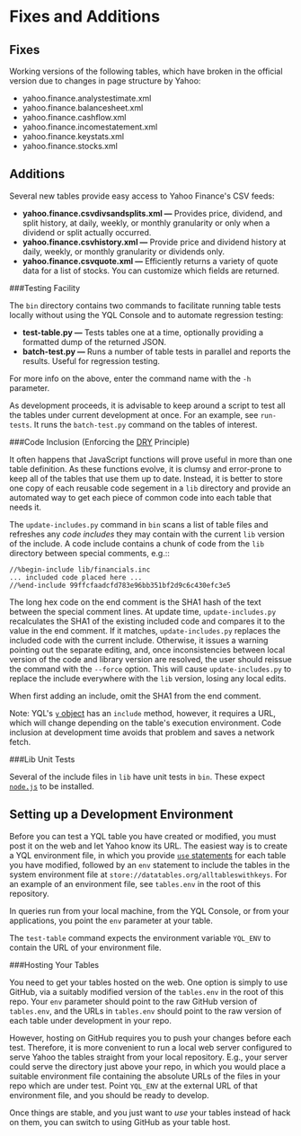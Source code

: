Fixes and Additions
===================

Fixes
-----

Working versions of the following tables, which have broken in the official
version due to changes in page structure by Yahoo:

  - yahoo.finance.analystestimate.xml
  - yahoo.finance.balancesheet.xml
  - yahoo.finance.cashflow.xml
  - yahoo.finance.incomestatement.xml
  - yahoo.finance.keystats.xml
  - yahoo.finance.stocks.xml

Additions
---------

Several new tables provide easy access to Yahoo Finance's CSV feeds:

- **yahoo.finance.csvdivsandsplits.xml —** Provides price, dividend, and split
  history, at daily, weekly, or monthly granularity or only when a dividend or
  split actually occurred.
- **yahoo.finance.csvhistory.xml —** Provide price and dividend history
  at daily, weekly, or monthly granularity or dividends only.
- **yahoo.finance.csvquote.xml —** Efficiently returns a variety of quote
  data for a list of stocks. You can customize which fields are returned.

###Testing Facility

The ``bin`` directory contains two commands to facilitate running table tests locally without using the YQL Console and to automate regression testing:

- **test-table.py —** Tests tables one at a time, optionally providing a
  formatted dump of the returned JSON.
- **batch-test.py —** Runs a number of table tests in parallel and reports
  the results. Useful for regression testing.

For more info on the above, enter the command name with the `-h` parameter.

As development proceeds, it is advisable to keep around a script to test all the
tables under current development at once. For an example, see ``run-tests``. It
runs the ``batch-test.py`` command on the tables of interest.

###Code Inclusion (Enforcing the [DRY](https://en.wikipedia.org/wiki/Don't_repeat_yourself) Principle)

It often happens that JavaScript functions will prove useful in more than one
table definition. As these functions evolve, it is clumsy and error-prone to
keep all of the tables that use them up to date. Instead, it is better to store
one copy of each reusable code segement in a ``lib`` directory and provide an
automated way to get each piece of common code into each table that needs it.

The ``update-includes.py`` command in ``bin`` scans a list of table files and
refreshes any *code includes* they may contain with the current ``lib`` version
of the include. A code include contains a chunk of code from the ``lib``
directory between special comments, e.g.::

    //%begin-include lib/financials.inc
    ... included code placed here ...
    //%end-include 99ffcfaadcfd783e96bb351bf2d9c6c430efc3e5

The long hex code on the end comment is the SHA1 hash of the text between the
special comment lines. At update time, ``update-includes.py`` recalculates the
SHA1 of the existing included code and compares it to the value in the end
comment. If it matches, ``update-includes.py`` replaces the included code with
the current include. Otherwise, it issues a warning pointing out the separate
editing, and, once inconsistencies between local version of the code and library
version are resolved, the user should reissue the command with the ``--force``
option. This will cause ``update-includes.py`` to replace the include everywhere
with the ``lib`` version, losing any local edits.

When first adding an include, omit the SHA1 from the end comment.

Note: YQL's [``y`` object](https://developer.yahoo.com/yql/guide/yql-javascript-objects.html)
has an ``include`` method, however, it requires a URL, which will change
depending on the table's execution environment. Code inclusion at development
time avoids that problem and saves a network fetch.

###Lib Unit Tests

Several of the include files in ``lib`` have unit tests in ``bin``. These
expect [``node.js``](https://nodejs.org/) to be installed.

Setting up a Development Environment
------------------------------------

Before you can test a YQL table you have created or modified, you must post it
on the web and let Yahoo know its URL. The easiest way is to create a YQL
environment file, in which you provide [``use``
statements](https://developer.yahoo.com/yql/guide/external_tables.html) for each
table you have modified, followed by an ``env`` statement to include the tables
in the system environment file at ``store://datatables.org/alltableswithkeys``.
For an example of an environment file, see ``tables.env`` in the root of this
repository.

In queries run from your local machine, from the YQL Console, or from your
applications, you point the ``env`` parameter at your table.

The ``test-table`` command expects the environment variable ``YQL_ENV`` to
contain the URL of your environment file.

###Hosting Your Tables

You need to get your tables hosted on the web. One option is simply to use
GitHub, via a suitably modified version of the ``tables.env`` in the root of
this repo. Your ``env`` parameter should point to the raw GitHub version of
``tables.env``, and the URLs in ``tables.env`` should point to the raw version
of each table under development in your repo.

However, hosting on GitHub requires you to push your changes before each test.
Therefore, it is more convenient to run a local web server configured to serve
Yahoo the tables straight from your local repository. E.g., your server could
serve the directory just above your repo, in which you would place a suitable
environment file containing the absolute URLs of the files in your repo which
are under test. Point ``YQL_ENV`` at the external URL of that environment file,
and you should be ready to develop.

Once things are stable, and you just want to *use* your tables instead of hack
on them, you can switch to using GitHub as your table host.
